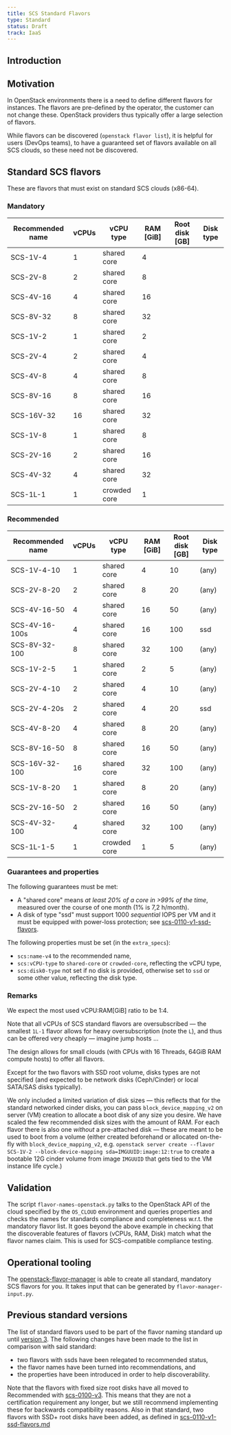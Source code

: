 ```yaml
---
title: SCS Standard Flavors
type: Standard
status: Draft
track: IaaS
---
```


## Introduction

## Motivation

In OpenStack environments there is a need to define different flavors for instances.
The flavors are pre-defined by the operator, the customer can not change these.
OpenStack providers thus typically offer a large selection of flavors.

While flavors can be discovered (`openstack flavor list`), it is helpful for users (DevOps teams),
to have a guaranteed set of flavors available on all SCS clouds, so these need not be discovered.

## Standard SCS flavors

These are flavors that must exist on standard SCS clouds (x86-64).

### Mandatory

| Recommended name | vCPUs  | vCPU type     | RAM [GiB]  | Root disk [GB]  | Disk type  |
| ---------------- | ------ | ------------- | ---------- | --------------- | ---------- |
| SCS-1V-4         |      1 | shared core   |          4 |                 |            |
| SCS-2V-8         |      2 | shared core   |          8 |                 |            |
| SCS-4V-16        |      4 | shared core   |         16 |                 |            |
| SCS-8V-32        |      8 | shared core   |         32 |                 |            |
| SCS-1V-2         |      1 | shared core   |          2 |                 |            |
| SCS-2V-4         |      2 | shared core   |          4 |                 |            |
| SCS-4V-8         |      4 | shared core   |          8 |                 |            |
| SCS-8V-16        |      8 | shared core   |         16 |                 |            |
| SCS-16V-32       |     16 | shared core   |         32 |                 |            |
| SCS-1V-8         |      1 | shared core   |          8 |                 |            |
| SCS-2V-16        |      2 | shared core   |         16 |                 |            |
| SCS-4V-32        |      4 | shared core   |         32 |                 |            |
| SCS-1L-1         |      1 | crowded core  |          1 |                 |            |

### Recommended

| Recommended name | vCPUs  | vCPU type     | RAM [GiB]  | Root disk [GB]  | Disk type  |
| ---------------- | ------ | ------------- | ---------- | --------------- | ---------- |
| SCS-1V-4-10      |      1 | shared core   |          4 |              10 | (any)      |
| SCS-2V-8-20      |      2 | shared core   |          8 |              20 | (any)      |
| SCS-4V-16-50     |      4 | shared core   |         16 |              50 | (any)      |
| SCS-4V-16-100s   |      4 | shared core   |         16 |             100 | ssd        |
| SCS-8V-32-100    |      8 | shared core   |         32 |             100 | (any)      |
| SCS-1V-2-5       |      1 | shared core   |          2 |               5 | (any)      |
| SCS-2V-4-10      |      2 | shared core   |          4 |              10 | (any)      |
| SCS-2V-4-20s     |      2 | shared core   |          4 |              20 | ssd        |
| SCS-4V-8-20      |      4 | shared core   |          8 |              20 | (any)      |
| SCS-8V-16-50     |      8 | shared core   |         16 |              50 | (any)      |
| SCS-16V-32-100   |     16 | shared core   |         32 |             100 | (any)      |
| SCS-1V-8-20      |      1 | shared core   |          8 |              20 | (any)      |
| SCS-2V-16-50     |      2 | shared core   |         16 |              50 | (any)      |
| SCS-4V-32-100    |      4 | shared core   |         32 |             100 | (any)      |
| SCS-1L-1-5       |      1 | crowded core  |          1 |               5 | (any)      |

### Guarantees and properties

The following guarantees must be met:

- A "shared core" means _at least 20% of a core in >99% of the time_, measured over the
  course of one month (1% is 7,2 h/month).
- A disk of type "ssd" must support 1000 _sequential_ IOPS per VM and it must be equipped
  with power-loss protection; see [scs-0110-v1-ssd-flavors](./scs-0110-v1-ssd-flavors.md).

The following properties must be set (in the `extra_specs`):

- `scs:name-v4` to the recommended name,
- `scs:vCPU-type` to `shared-core` or `crowded-core`, reflecting the vCPU type,
- `scs:disk0-type` not set if no disk is provided, otherwise set to `ssd` or some other
  value, reflecting the disk type.

### Remarks

We expect the most used vCPU:RAM[GiB] ratio to be 1:4.

Note that all vCPUs of SCS standard flavors are oversubscribed — the smallest `1L-1`
flavor allows for heavy oversubscription (note the `L`), and thus can be offered very
cheaply — imagine jump hosts ...

The design allows for small clouds (with CPUs with 16 Threads, 64GiB RAM
compute hosts) to offer all flavors.

Except for the two flavors with SSD root volume, disks types are not specified
(and expected to be network disks (Ceph/Cinder) or local SATA/SAS disks typically).

We only included a limited variation of disk sizes — this reflects that
for the standard networked cinder
disks, you can pass `block_device_mapping_v2` on server (VM) creation to
allocate a boot disk of any size you desire. We have scaled the few
recommended disk sizes with the amount of RAM. For each flavor there is
also one _without_ a pre-attached disk — these are meant to be used
to boot from a volume (either created beforehand or allocated on-the-fly
with `block_device_mapping_v2`, e.g.
`openstack server create --flavor SCS-1V-2 --block-device-mapping sda=IMGUUID:image:12:true`
to create a bootable 12G cinder volume from image `IMGUUID` that gets tied to the VM
instance life cycle.)

## Validation

The script `flavor-names-openstack.py` talks to the OpenStack API of the
cloud specified by the `OS_CLOUD` environment and queries properties and checks
the names for standards compliance and completeness w.r.t. the mandatory
flavor list. It goes beyond the above example in checking that the discoverable
features of flavors (vCPUs, RAM, Disk) match what the flavor names claim.
This is used for SCS-compatible compliance testing.

## Operational tooling

The [openstack-flavor-manager](https://github.com/osism/openstack-flavor-manager) is able to
create all standard, mandatory SCS flavors for you. It takes input that can be generated by
`flavor-manager-input.py`.

## Previous standard versions

The list of standard flavors used to be part of the flavor naming standard up until
[version 3](scs-0100-v3-flavor-naming.md). The following changes have been made to
the list in comparison with said standard:
* two flavors with ssds have been relegated to recommended status,
* the flavor names have been turned into recommendations, and
* the properties have been introduced in order to help discoverability.

Note that the flavors with fixed size root disks have all moved to Recommended
with [scs-0100-v3](scs-0100-v3-flavor-naming.md).
This means that they are not a certification requirement any longer,
but we still recommend implementing these for backwards compatibility reasons.
Also in that standard, two flavors with SSD+ root disks have been added, as defined in
[scs-0110-v1-ssd-flavors.md](scs-0110-v1-ssd-flavors.md)
